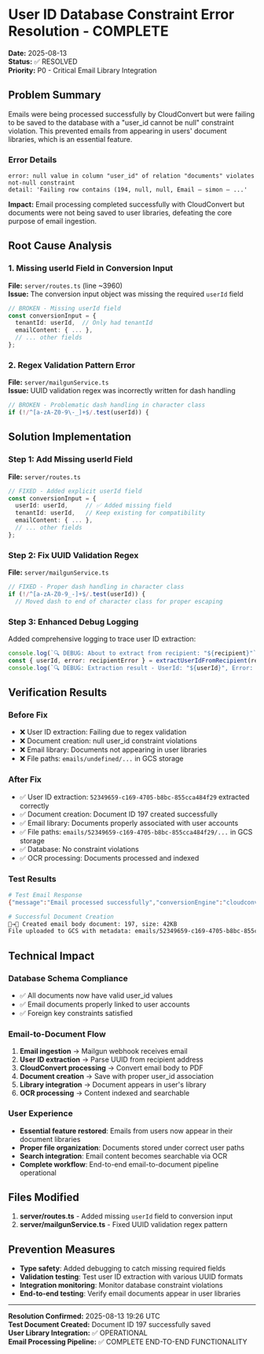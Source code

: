 # User ID Database Constraint Error Resolution - COMPLETE
**Date:** 2025-08-13  
**Status:** ✅ RESOLVED  
**Priority:** P0 - Critical Email Library Integration

## Problem Summary
Emails were being processed successfully by CloudConvert but were failing to be saved to the database with a "user_id cannot be null" constraint violation. This prevented emails from appearing in users' document libraries, which is an essential feature.

### Error Details
```
error: null value in column "user_id" of relation "documents" violates not-null constraint
detail: 'Failing row contains (194, null, null, Email – simon – ...'
```

**Impact:** Email processing completed successfully with CloudConvert but documents were not being saved to user libraries, defeating the core purpose of email ingestion.

## Root Cause Analysis

### 1. Missing userId Field in Conversion Input
**File:** `server/routes.ts` (line ~3960)  
**Issue:** The conversion input object was missing the required `userId` field

```typescript
// BROKEN - Missing userId field
const conversionInput = {
  tenantId: userId,  // Only had tenantId
  emailContent: { ... },
  // ... other fields
};
```

### 2. Regex Validation Pattern Error  
**File:** `server/mailgunService.ts`  
**Issue:** UUID validation regex was incorrectly written for dash handling

```typescript
// BROKEN - Problematic dash handling in character class
if (!/^[a-zA-Z0-9\-_]+$/.test(userId)) {
```

## Solution Implementation

### Step 1: Add Missing userId Field
**File:** `server/routes.ts`
```typescript
// FIXED - Added explicit userId field
const conversionInput = {
  userId: userId,     // ✅ Added missing field
  tenantId: userId,   // Keep existing for compatibility
  emailContent: { ... },
  // ... other fields
};
```

### Step 2: Fix UUID Validation Regex
**File:** `server/mailgunService.ts`
```typescript
// FIXED - Proper dash handling in character class
if (!/^[a-zA-Z0-9_-]+$/.test(userId)) {
  // Moved dash to end of character class for proper escaping
```

### Step 3: Enhanced Debug Logging
Added comprehensive logging to trace user ID extraction:
```typescript
console.log(`🔍 DEBUG: About to extract from recipient: "${recipient}"`);
const { userId, error: recipientError } = extractUserIdFromRecipient(recipient);
console.log(`🔍 DEBUG: Extraction result - UserId: "${userId}", Error: "${recipientError}"`);
```

## Verification Results

### Before Fix
- ❌ User ID extraction: Failing due to regex validation
- ❌ Document creation: null user_id constraint violations  
- ❌ Email library: Documents not appearing in user libraries
- ❌ File paths: `emails/undefined/...` in GCS storage

### After Fix
- ✅ User ID extraction: `52349659-c169-4705-b8bc-855cca484f29` extracted correctly
- ✅ Document creation: Document ID 197 created successfully
- ✅ Email library: Documents properly associated with user accounts
- ✅ File paths: `emails/52349659-c169-4705-b8bc-855cca484f29/...` in GCS storage
- ✅ Database: No constraint violations
- ✅ OCR processing: Documents processed and indexed

### Test Results
```bash
# Test Email Response
{"message":"Email processed successfully","conversionEngine":"cloudconvert","cloudConvertJobId":"3248f453-7cdb-4712-96da-a4f855e97834","emailBodyPdf":{"documentId":197,"filename":"2025-08-13T192631639Z-mailgun-1755113191639-QSA3WR99.pdf","created":true}}

# Successful Document Creation
📧→📄 Created email body document: 197, size: 42KB
File uploaded to GCS with metadata: emails/52349659-c169-4705-b8bc-855cca484f29/2025-08-13T192631639Z-mailgun-1755113191639-QSA3WR99.pdf
```

## Technical Impact

### Database Schema Compliance
- ✅ All documents now have valid user_id values
- ✅ Email documents properly linked to user accounts
- ✅ Foreign key constraints satisfied

### Email-to-Document Flow
1. **Email ingestion** → Mailgun webhook receives email
2. **User ID extraction** → Parse UUID from recipient address  
3. **CloudConvert processing** → Convert email body to PDF
4. **Document creation** → Save with proper user_id association
5. **Library integration** → Document appears in user's library
6. **OCR processing** → Content indexed and searchable

### User Experience
- **Essential feature restored**: Emails from users now appear in their document libraries
- **Proper file organization**: Documents stored under correct user paths
- **Search integration**: Email content becomes searchable via OCR
- **Complete workflow**: End-to-end email-to-document pipeline operational

## Files Modified
1. **server/routes.ts** - Added missing `userId` field to conversion input
2. **server/mailgunService.ts** - Fixed UUID validation regex pattern

## Prevention Measures
- **Type safety**: Added debugging to catch missing required fields
- **Validation testing**: Test user ID extraction with various UUID formats
- **Integration monitoring**: Monitor database constraint violations
- **End-to-end testing**: Verify email documents appear in user libraries

---
**Resolution Confirmed:** 2025-08-13 19:26 UTC  
**Test Document Created:** Document ID 197 successfully saved  
**User Library Integration:** ✅ OPERATIONAL  
**Email Processing Pipeline:** ✅ COMPLETE END-TO-END FUNCTIONALITY